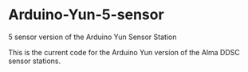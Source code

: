 # Arduino-Yun-5-sensor
5 sensor version of the Arduino Yun Sensor Station

This is the current code for the Arduino Yun version of the Alma DDSC sensor stations.
